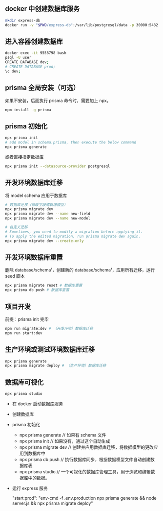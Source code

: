 ## docker 中创建数据库服务

```bash
mkdir express-db
docker run -v "$PWD/express-db":/var/lib/postgresql/data -p 30000:5432 -e POSTGRES_USER=user -e POSTGRES_PASSWORD=123456 -d postgres:14
```

## 进入容器创建数据库

```bash
docker exec -it 9558798 bash
psql -U user
CREATE DATABASE dev;
# CREATE DATABASE prod;
\c dev;
```

## prisma 全局安装（可选）

如果不安装，后面执行 prisma 命令时，需要加上 npx。

```bash
npm install -g prisma
```

## prisma 初始化

```bash
npx prisma init
# add model in schema.prisma, then execute the below command
npx prisma generate
```

或者直接指定数据库

```bash
npx prisma init --datasource-provider postgresql
```

## 开发环境数据库迁移

将 model schema 应用于数据库

```bash
# 数据库迁移（修改字段或新增模型）
npx prisma migrate dev
npx prisma migrate dev --name new-field
npx prisma migrate dev --name new-model
```

```bash
# 自定义迁移
# Sometimes, you need to modify a migration before applying it.
# To apply the edited migration, run prisma migrate dev again.
npx prisma migrate dev --create-only
```

## 开发环境数据库重置

删除 database/schema¹，创建新的 database/schema¹，应用所有迁移，运行 seed 脚本

```bash
npx prisma migrate reset # 数据库重置
npx prisma db push # 数据库重置
```

## 项目开发

前提：prisma init 完毕

```bash
npm run migrate:dev # （开发环境）数据库迁移
npm run start:dev
```

## 生产环境或测试环境数据库迁移

```bash
npx prisma generate
npx prisma migrate deploy # （生产环境）数据库迁移
```

## 数据库可视化

```bash
npx prisma studio
```

- 在 docker 启动数据库服务
- 创建数据库
- prisma 初始化
  - npx prisma generate // 如果有 schema 文件
  - npx prisma init // 如果没有，通过这个自动生成
  - npx prisma migrate dev // 创建并应用数据库迁移，将数据模型的更改应用到数据库中
  - npx prisma db push // 执行数据库同步，根据数据模型文件自动创建数据库表
  - npx prisma studio // 一个可视化的数据库管理工具，用于浏览和编辑数据库中的数据。
- 运行 express 服务

  "start:prod": "env-cmd -f .env.production npx prisma generate && node server.js && npx prisma migrate deploy"
